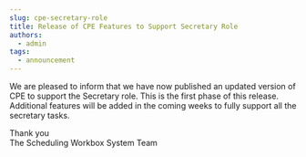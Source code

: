 ```yaml
---
slug: cpe-secretary-role
title: Release of CPE Features to Support Secretary Role
authors:
  - admin
tags:
  - announcement
---
```


We are pleased to inform that we have now published an updated version of CPE to support the Secretary role. This is the first phase of this release. Additional features will be added in the coming weeks to fully support all the secretary tasks.

Thank you  
The Scheduling Workbox System Team
